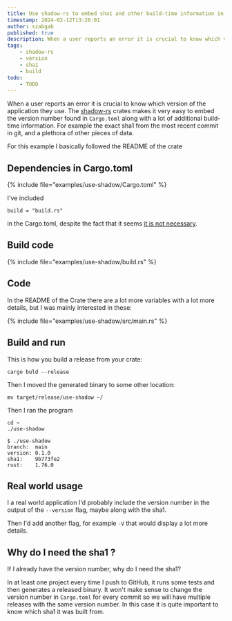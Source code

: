 ```yaml
---
title: Use shadow-rs to embed sha1 and other build-time information in the code
timestamp: 2024-02-12T13:20:01
author: szabgab
published: true
description: When a user reports an error it is crucial to know which version of the application they use.
tags:
    - shadow-rs
    - version
    - sha1
    - build
todo:
    - TODO
---
```


When a user reports an error it is crucial to know which version of the application they use. The [shadow-rs](https://crates.io/crates/shadow-rs) crates makes it very easy to embed the version number found in `Cargo.toml`
along with a lot of additional build-time information. For example the exact sha1 from the most recent commit in git, and a plethora of other pieces of data.

For this example I basically followed the README of the crate

## Dependencies in Cargo.toml

{% include file="examples/use-shadow/Cargo.toml" %}

I've included

```
build = "build.rs"
```

in the Cargo.toml, despite the fact that it seems [it is not necessary](https://github.com/baoyachi/shadow-rs/issues/150).

## Build code

{% include file="examples/use-shadow/build.rs" %}

## Code

In the README of the Crate there are a lot more variables with a lot more details, but I was mainly interested in these:

{% include file="examples/use-shadow/src/main.rs" %}

## Build and run

This is how you build a release from your crate:

```
cargo buld --release
```

Then I moved the generated binary to some other location:

```
mv target/release/use-shadow ~/
```

Then I ran the program

```
cd ~
./use-shadow
```


```
$ ./use-shadow
branch:  main
version: 0.1.0
sha1:    9b773fe2
rust:    1.76.0
```

## Real world usage

I a real world application I'd probably include the version number in the output of the `--version` flag, maybe along with the sha1.

Then I'd add another flag, for example `-V` that would display a lot more details.


## Why do I need the sha1 ?

If I already have the version number, why do I need the sha1?

In at least one project every time I push to GitHub, it runs some tests and then generates a released binary. It won't make sense to change the version number in `Cargo.toml` for every commit
so we will have multiple releases with the same version number. In this case it is quite important to know which sha1 it was built from.



